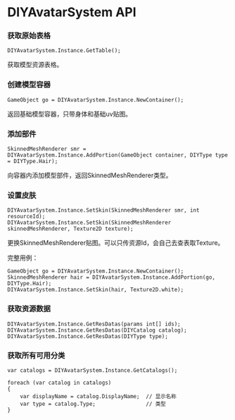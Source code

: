 # DIYAvatarSystem API

### 获取原始表格
```
DIYAvatarSystem.Instance.GetTable();
```
获取模型资源表格。

### 创建模型容器
```
GameObject go = DIYAvatarSystem.Instance.NewContainer();
```
返回基础模型容器，只带身体和基础uv贴图。

### 添加部件
```
SkinnedMeshRenderer smr = DIYAvatarSystem.Instance.AddPortion(GameObject container, DIYType type = DIYType.Hair);
```
向容器内添加模型部件，返回SkinnedMeshRenderer类型。

### 设置皮肤
```
DIYAvatarSystem.Instance.SetSkin(SkinnedMeshRenderer smr, int resourceId);
DIYAvatarSystem.Instance.SetSkin(SkinnedMeshRenderer skinnedMeshRenderer, Texture2D texture);
```
更换SkinnedMeshRenderer贴图。可以只传资源Id，会自己去查表取Texture。

完整用例：
```
GameObject go = DIYAvatarSystem.Instance.NewContainer();
SkinnedMeshRenderer hair = DIYAvatarSystem.Instance.AddPortion(go, DIYType.Hair);
DIYAvatarSystem.Instance.SetSkin(hair, Texture2D.white);
```

### 获取资源数据
```
DIYAvatarSystem.Instance.GetResDatas(params int[] ids);
DIYAvatarSystem.Instance.GetResDatas(DIYCatalog catalog);
DIYAvatarSystem.Instance.GetResDatas(DIYType type);
```

### 获取所有可用分类
```
var catalogs = DIYAvatarSystem.Instance.GetCatalogs();

foreach (var catalog in catalogs)
{
    var displayName = catalog.DisplayName;  // 显示名称
    var type = catalog.Type;                // 类型
}
```
